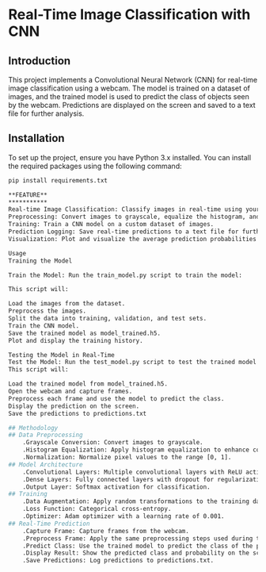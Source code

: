 # Real-Time Image Classification with CNN

## Introduction

This project implements a Convolutional Neural Network (CNN) for real-time image classification using a webcam. The model is trained on a dataset of images, and the trained model is used to predict the class of objects seen by the webcam. Predictions are displayed on the screen and saved to a text file for further analysis.

## Installation

To set up the project, ensure you have Python 3.x installed. You can install the required packages using the following command:

```bash
pip install requirements.txt

**FEATURE**
***********
Real-time Image Classification: Classify images in real-time using your webcam.
Preprocessing: Convert images to grayscale, equalize the histogram, and normalize pixel values.
Training: Train a CNN model on a custom dataset of images.
Prediction Logging: Save real-time predictions to a text file for further analysis.
Visualization: Plot and visualize the average prediction probabilities for each class.

Usage
Training the Model

Train the Model: Run the train_model.py script to train the model:

This script will:

Load the images from the dataset.
Preprocess the images.
Split the data into training, validation, and test sets.
Train the CNN model.
Save the trained model as model_trained.h5.
Plot and display the training history.

Testing the Model in Real-Time
Test the Model: Run the test_model.py script to test the trained model using a webcam:
This script will:

Load the trained model from model_trained.h5.
Open the webcam and capture frames.
Preprocess each frame and use the model to predict the class.
Display the prediction on the screen.
Save the predictions to predictions.txt

## Methodology
## Data Preprocessing
    .Grayscale Conversion: Convert images to grayscale.
    .Histogram Equalization: Apply histogram equalization to enhance contrast. 
    .Normalization: Normalize pixel values to the range [0, 1].
## Model Architecture
    .Convolutional Layers: Multiple convolutional layers with ReLU activation and max-pooling.
    .Dense Layers: Fully connected layers with dropout for regularization.
    .Output Layer: Softmax activation for classification.
## Training
    .Data Augmentation: Apply random transformations to the training data to prevent overfitting.
    .Loss Function: Categorical cross-entropy.
    .Optimizer: Adam optimizer with a learning rate of 0.001.
## Real-Time Prediction
    .Capture Frame: Capture frames from the webcam.
    .Preprocess Frame: Apply the same preprocessing steps used during training.
    .Predict Class: Use the trained model to predict the class of the preprocessed frame.
    .Display Result: Show the predicted class and probability on the screen.
    .Save Predictions: Log predictions to predictions.txt.
